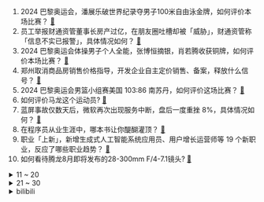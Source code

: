 1. 2024 巴黎奥运会，潘展乐破世界纪录夺男子100米自由泳金牌，如何评价本场比赛？ [:link:](https://www.zhihu.com/question/663122684)
2. 员工举报财通资管董事长房产过亿，在朋友圈吐槽却被「威胁」，财通资管称「信息不实已报警」，具体情况如何？ [:link:](https://www.zhihu.com/question/662895457)
3. 2024 巴黎奥运会体操男子个人全能，张博恒摘银，肖若腾收获铜牌，如何评价本场比赛？ [:link:](https://www.zhihu.com/question/663121212)
4. 郑州取消商品房销售价格指导，开发企业自主定价销售、备案，释放什么信号？ [:link:](https://www.zhihu.com/question/663101344)
5. 2024 巴黎奥运会男篮小组赛美国 103:86 南苏丹，如何评价这场比赛？ [:link:](https://www.zhihu.com/question/663118398)
6. 如何评价马龙这个运动员? [:link:](https://www.zhihu.com/question/619426866)
7. 蓝屏事故仅数天后，微软再次出现服务中断，盘后一度重挫 8%，具体情况如何？ [:link:](https://www.zhihu.com/question/663059762)
8. 在程序员从业生涯中，哪本书让你醍醐灌顶？ [:link:](https://www.zhihu.com/question/412427628)
9. 职业「上新」，新增生成式人工智能系统应用员、用户增长运营师等 19 个新职业，反应了哪些职业趋势？ [:link:](https://www.zhihu.com/question/663062071)
10. 如何看待腾龙8月即将发布的28-300mm F/4-7.1镜头? [:link:](https://www.zhihu.com/question/663071229)
<details>
<summary>11 ~ 20</summary>

11. 哈马斯领导人伊斯梅尔·哈尼亚在伊朗首都遭袭身亡，原因可能是什么？将如何影响巴以局势走向？ [:link:](https://www.zhihu.com/question/663066016)
12. 面对职场前辈的爱理不理，你会如何处理？ [:link:](https://www.zhihu.com/question/662974287)
13. 王楚钦无缘巴黎奥运会男单 16 强，樊振东闯入决赛难度大吗？中国队还能赢下这枚金牌吗？ [:link:](https://www.zhihu.com/question/663090937)
14. 有哪些适合在夏天进行的户外运动？ [:link:](https://www.zhihu.com/question/662292392)
15. 如果小米把芯片研制出来，那是不是我们的手机就便宜了？ [:link:](https://www.zhihu.com/question/662544029)
16. 电影《逆行人生》预售票房仅 167 万，如何评价这一票房成绩？ [:link:](https://www.zhihu.com/question/662866220)
17. 如果你在坐地铁，然后边上有个女孩子说你的裙子很漂亮问你哪买的，你会觉得很冒犯吗？ [:link:](https://www.zhihu.com/question/660570325)
18. 为什么我读千年之前的《史记》时，基本可以流畅阅读。但是读清代的《聊斋》，感觉不是很流畅，有点晦涩？ [:link:](https://www.zhihu.com/question/660633191)
19. 小罗伯特·唐尼官宣回归《复仇者联盟5》，他能够再次挽救漫威吗？ [:link:](https://www.zhihu.com/question/662791869)
20. 东方甄选股东会透露董宇辉分手费实为 3.58 亿，你对此有哪些评价？ [:link:](https://www.zhihu.com/question/662745840)
</details>
<details>
<summary>21 ~ 30</summary>

21. 特别早熟的中华文明为什么在封建社会停留两千多年？ [:link:](https://www.zhihu.com/question/655987350)
22. 你敢不敢穿几十块钱的衣服去上班呀？ [:link:](https://www.zhihu.com/question/660335755)
23. 王楚钦爆冷出局无缘 16 强，跟主拍断裂后的「心态问题」和「心理暗示」关系大吗？ [:link:](https://www.zhihu.com/question/663095051)
24. 洮南假僧人魏刚诱奸 14 名女性被判无期，二审维持原判，如何从法律角度解读？ [:link:](https://www.zhihu.com/question/662924659)
25. 美股半导体指数大跌 3.88%，英伟达跌 7.04%，市值一夜蒸发 1.4 万亿元，发生了什么？ [:link:](https://www.zhihu.com/question/663059771)
26. 如何看待奥运冠军谢瑜谈到父亲时几度哽咽，以后想给父亲更好的生活，运动员和家人背后付出有多大？ [:link:](https://www.zhihu.com/question/663108304)
27. 迈阿密在梅西缺阵情况下，战胜普埃布拉赢得联盟杯首胜，怎么看梅西缺席8场比赛，迈阿密7胜1负? [:link:](https://www.zhihu.com/question/662806284)
28. 如何评价《唐朝诡事录之西行》「上仙坊的来信」单元？ [:link:](https://www.zhihu.com/question/662825931)
29. 媳妇就一定要给家公家婆养老吗？ [:link:](https://www.zhihu.com/question/662877348)
30. 2024 巴黎奥运会女篮小组赛，中国女篮 59 ：81 惨负塞尔维亚女篮遭遇两连败，如何看待本场比赛？ [:link:](https://www.zhihu.com/question/663097079)
</details><details>
<summary>bilibili</summary>

</details>
